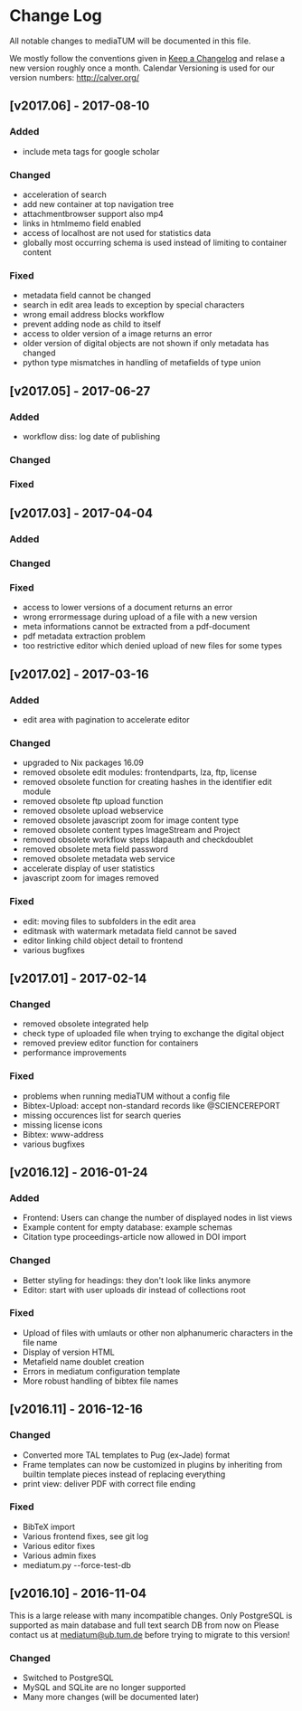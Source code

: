 # Change Log
All notable changes to mediaTUM will be documented in this file.

We mostly follow the conventions given in [Keep a Changelog](http://keepachangelog.com/) and relase a new version roughly once a month.
Calendar Versioning is used for our version numbers: http://calver.org/


## [v2017.06] - 2017-08-10

### Added

- include meta tags for google scholar

### Changed

- acceleration of search
- add new container at top navigation tree
- attachmentbrowser support also mp4
- links in htmlmemo field enabled
- access of localhost are not used for statistics data
- globally most occurring schema is used instead of limiting to container content

### Fixed

- metadata field cannot be changed
- search in edit area leads to exception by special characters
- wrong email address blocks workflow
- prevent adding node as child to itself
- access to older version of a image returns an error
- older version of digital objects are not shown if only metadata has changed
- python type mismatches in handling of metafields of type union


## [v2017.05] - 2017-06-27

### Added

- workflow diss: log date of publishing

### Changed

### Fixed


## [v2017.03] - 2017-04-04

### Added

### Changed

### Fixed

- access to lower versions of a document returns an error
- wrong errormessage during upload of a file with a new version
- meta informations cannot be extracted from a pdf-document
- pdf metadata extraction problem
- too restrictive editor which denied upload of new files for some types


## [v2017.02] - 2017-03-16

### Added

- edit area with pagination to accelerate editor

### Changed

- upgraded to Nix packages 16.09
- removed obsolete edit modules: frontendparts, lza, ftp, license
- removed obsolete function for creating hashes in the identifier edit module
- removed obsolete ftp upload function
- removed obsolete upload webservice
- removed obsolete javascript zoom for image content type
- removed obsolete content types ImageStream and Project
- removed obsolete workflow steps ldapauth and checkdoublet
- removed obsolete meta field password
- removed obsolete metadata web service
- accelerate display of user statistics
- javascript zoom for images removed

### Fixed

- edit: moving files to subfolders in the edit area
- editmask with watermark metadata field cannot be saved
- editor linking child object detail to frontend
- various bugfixes


## [v2017.01] - 2017-02-14

### Changed

- removed obsolete integrated help
- check type of uploaded file when trying to exchange the digital object
- removed preview editor function for containers
- performance improvements

### Fixed

- problems when running mediaTUM without a config file
- Bibtex-Upload: accept non-standard records like @SCIENCEREPORT
- missing occurences list for search queries
- missing license icons
- Bibtex: www-address
- various bugfixes


## [v2016.12] - 2016-01-24

### Added

- Frontend: Users can change the number of displayed nodes in list views
- Example content for empty database: example schemas
- Citation type proceedings-article now allowed in DOI import

### Changed

- Better styling for headings: they don't look like links anymore
- Editor: start with user uploads dir instead of collections root

### Fixed

- Upload of files with umlauts or other non alphanumeric characters in the file name
- Display of version HTML
- Metafield name doublet creation
- Errors in mediatum configuration template
- More robust handling of bibtex file names


## [v2016.11] - 2016-12-16

### Changed

- Converted more TAL templates to Pug (ex-Jade) format
- Frame templates can now be customized in plugins by inheriting from builtin template pieces instead of replacing everything
- print view: deliver PDF with correct file ending

### Fixed

- BibTeX import
- Various frontend fixes, see git log
- Various editor fixes
- Various admin fixes
- mediatum.py --force-test-db 


## [v2016.10] - 2016-11-04

This is a large release with many incompatible changes. Only PostgreSQL is supported as main database and full text search DB from now on
Please contact us at mediatum@ub.tum.de before trying to migrate to this version!

### Changed

- Switched to PostgreSQL
- MySQL and SQLite are no longer supported
- Many more changes (will be documented later)

